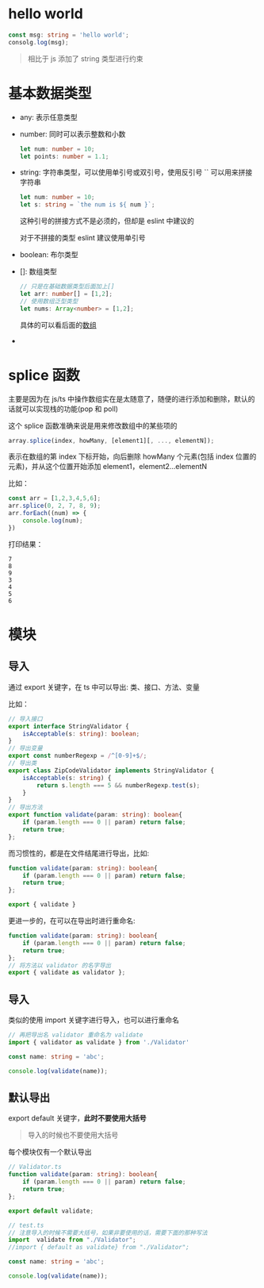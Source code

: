 # hello world

```typescript
const msg: string = 'hello world';
consolg.log(msg);
```

>   相比于 js 添加了 string 类型进行约束

# 基本数据类型

*   any: 表示任意类型

*   number: 同时可以表示整数和小数

    ```typescript
    let num: number = 10;
    let points: number = 1.1;
    ```

*   string: 字符串类型，可以使用单引号或双引号，使用反引号 \`` 可以用来拼接字符串

    ```typescript
    let num: number = 10;
    let s: string = `the num is ${ num }`;
    ```

    这种引号的拼接方式不是必须的，但却是 eslint 中建议的

    对于不拼接的类型 eslint 建议使用单引号

*   boolean: 布尔类型

*   []: 数组类型

    ```typescript
    // 只是在基础数据类型后面加上[]
    let arr: number[] = [1,2];
    // 使用数组泛型类型
    let nums: Array<number> = [1,2];
    ```

    具体的可以看后面的[数组](#数组)

*   

# splice 函数

主要是因为在 js/ts 中操作数组实在是太随意了，随便的进行添加和删除，默认的话就可以实现栈的功能(pop 和 poll)

这个 splice 函数准确来说是用来修改数组中的某些项的

```typescript
array.splice(index, howMany, [element1][, ..., elementN]);
```

表示在数组的第 index 下标开始，向后删除 howMany 个元素(包括 index 位置的元素)，并从这个位置开始添加 element1，element2...elementN

比如：

```typescript
const arr = [1,2,3,4,5,6];
arr.splice(0, 2, 7, 8, 9);
arr.forEach((num) => {
    console.log(num);
})
```

打印结果：

```shell
7
8
9
3
4
5
6
```

# 模块

## 导入

通过 export 关键字，在 ts 中可以导出: 类、接口、方法、变量

比如：

```typescript
// 导入接口
export interface StringValidator {
    isAcceptable(s: string): boolean;
}
// 导出变量
export const numberRegexp = /^[0-9]+$/;
// 导出类
export class ZipCodeValidator implements StringValidator {
    isAcceptable(s: string) {
        return s.length === 5 && numberRegexp.test(s);
    }
}
// 导出方法
export function validate(param: string): boolean{
    if (param.length === 0 || param) return false;
    return true;
};
```

而习惯性的，都是在文件结尾进行导出，比如:

```typescript
function validate(param: string): boolean{
    if (param.length === 0 || param) return false;
    return true;
};

export { validate }
```

更进一步的，在可以在导出时进行重命名:

```typescript
function validate(param: string): boolean{
    if (param.length === 0 || param) return false;
    return true;
};
// 将方法以 validator 的名字导出
export { validate as validator };
```

## 导入

类似的使用 import 关键字进行导入，也可以进行重命名

```typescript
// 再把导出名 validator 重命名为 validate
import { validator as validate } from './Validator'

const name: string = 'abc';

console.log(validate(name));
```

## 默认导出 

export default 关键字，**此时不要使用大括号**

>   导入的时候也不要使用大括号

每个模块仅有一个默认导出

```typescript
// Validator.ts
function validate(param: string): boolean{
    if (param.length === 0 || param) return false;
    return true;
};

export default validate;

// test.ts
// 注意导入的时候不需要大括号，如果非要使用的话，需要下面的那种写法
import  validate from "./Validator";
//import { default as validate} from "./Validator";

const name: string = 'abc';

console.log(validate(name));
```

